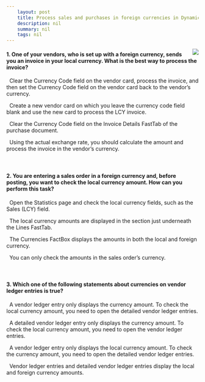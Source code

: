 ```yaml
---
    layout: post
    title: Process sales and purchases in foreign currencies in Dynamics 365 Business Central  
    description: nil
    summary: nil
    tags: nil
---
```



 <a target="_blank" href="https://docs.microsoft.com/en-us/learn/modules/process-foreign-currency-payments-dynamics-365-business-central/4-check/"><i class="fas fa-external-link-alt"></i> </a>
 <img align="right" src="https://docs.microsoft.com/en-us/learn/achievements/process-foreign-currency-payments-dynamics-365-business-central.svg">
####  1. One of your vendors, who is set up with a foreign currency, sends you an invoice in your local currency. What is the best way to process the invoice?


<i class='far fa-square'></i> &nbsp;&nbsp;Clear the Currency Code field on the vendor card, process the invoice, and then set the Currency Code field on the vendor card back to the vendor’s currency.

<i class='far fa-square'></i> &nbsp;&nbsp;Create a new vendor card on which you leave the currency code field blank and use the new card to process the LCY invoice.

<i class='fas fa-check-square' style='color: Dodgerblue;'></i> &nbsp;&nbsp;Clear the Currency Code field on the Invoice Details FastTab of the purchase document.

<i class='far fa-square'></i> &nbsp;&nbsp;Using the actual exchange rate, you should calculate the amount and process the invoice in the vendor’s currency.
<br />
<br />
<br />

####  2. You are entering a sales order in a foreign currency and, before posting, you want to check the local currency amount. How can you perform this task?


<i class='fas fa-check-square' style='color: Dodgerblue;'></i> &nbsp;&nbsp;Open the Statistics page and check the local currency fields, such as the Sales (LCY) field.

<i class='far fa-square'></i> &nbsp;&nbsp;The local currency amounts are displayed in the section just underneath the Lines FastTab.

<i class='far fa-square'></i> &nbsp;&nbsp;The Currencies FactBox displays the amounts in both the local and foreign currency.

<i class='far fa-square'></i> &nbsp;&nbsp;You can only check the amounts in the sales order’s currency.
<br />
<br />
<br />

####  3. Which one of the following statements about currencies on vendor ledger entries is true?


<i class='far fa-square'></i> &nbsp;&nbsp;A vendor ledger entry only displays the currency amount. To check the local currency amount, you need to open the detailed vendor ledger entries.

<i class='far fa-square'></i> &nbsp;&nbsp;A detailed vendor ledger entry only displays the currency amount. To check the local currency amount, you need to open the vendor ledger entries.

<i class='far fa-square'></i> &nbsp;&nbsp;A vendor ledger entry only displays the local currency amount. To check the currency amount, you need to open the detailed vendor ledger entries.

<i class='fas fa-check-square' style='color: Dodgerblue;'></i> &nbsp;&nbsp;Vendor ledger entries and detailed vendor ledger entries display the local and foreign currency amounts.
<br />
<br />
<br />
